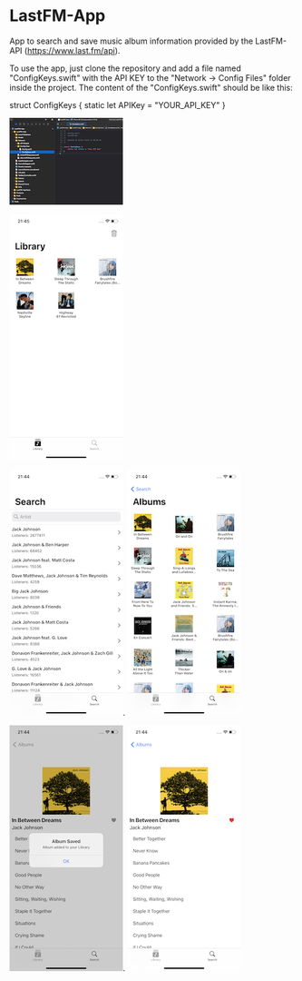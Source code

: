 # LastFM-App
App to search and save music album information provided by the LastFM-API (https://www.last.fm/api). 

To use the app, just clone the repository and add a file named "ConfigKeys.swift" with the API KEY to the "Network -> Config Files" folder inside the project.
The content of the "ConfigKeys.swift" should be like this:

struct ConfigKeys {
    static let APIKey = "YOUR_API_KEY"
}

![Config Keys](https://github.com/erichflock/LastFM-App/blob/main/configKeys_in_project.png) 

![Library With Saved Albums](https://github.com/erichflock/LastFM-App/blob/main/library_with_saved_albums.jpeg)

![Search](https://github.com/erichflock/LastFM-App/blob/main/search.jpeg).         ![Search Albums](https://github.com/erichflock/LastFM-App/blob/main/search_album.jpeg)

![Album Saved With Alert](https://github.com/erichflock/LastFM-App/blob/main/album_details_saved_with_alert.jpeg).        ![Album Saved](https://github.com/erichflock/LastFM-App/blob/main/album_details_saved.jpeg)
